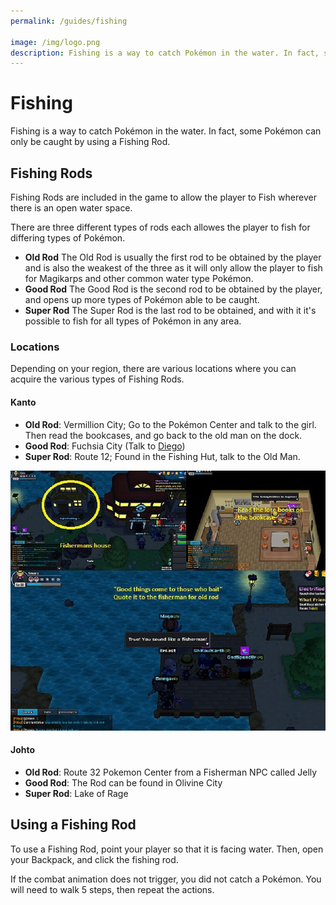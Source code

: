 ```yaml
---
permalink: /guides/fishing

image: /img/logo.png
description: Fishing is a way to catch Pokémon in the water. In fact, some Pokémon can only be caught by using a Fishing Rod.
---
```


# Fishing

Fishing is a way to catch Pokémon in the water. In fact, some Pokémon can only
be caught by using a Fishing Rod.

## Fishing Rods

Fishing Rods are included in the game to allow the player to Fish wherever there
is an open water space.

There are three different types of rods each allowes the player to fish for
differing types of Pokémon.

* __Old Rod__
  The Old Rod is usually the first rod to be obtained by the player and is also
  the weakest of the three as it will only allow the player to fish for
  Magikarps and other common water type Pokémon.
* __Good Rod__
  The Good Rod is the second rod to be obtained by the player, and opens up more
  types of Pokémon able to be caught.
* __Super Rod__
  The Super Rod is the last rod to be obtained, and with it it's possible to
  fish for all types of Pokémon in any area.

### Locations

Depending on your region, there are various locations where you can acquire the
various types of Fishing Rods.

#### Kanto

- __Old Rod__: Vermillion City; Go to the Pokémon Center and talk to the girl. Then read the bookcases, and go back to the old man on the dock.
- __Good Rod__: Fuchsia City (Talk to [Diego](/img/maps/kanto-good-rod.png))
- __Super Rod__: Route 12; Found in the Fishing Hut, talk to the Old Man.

![kanto fishing](/img/maps/fishing-kanto.png)

#### Johto

- __Old Rod__: Route 32 Pokemon Center from a Fisherman NPC called Jelly
- __Good Rod__: The Rod can be found in Olivine City
- __Super Rod__: Lake of Rage

## Using a Fishing Rod

To use a Fishing Rod, point your player so that it is facing water. Then, open
your Backpack, and click the fishing rod.

If the combat animation does not trigger, you did not catch a Pokémon. You will
need to walk 5 steps, then repeat the actions.
